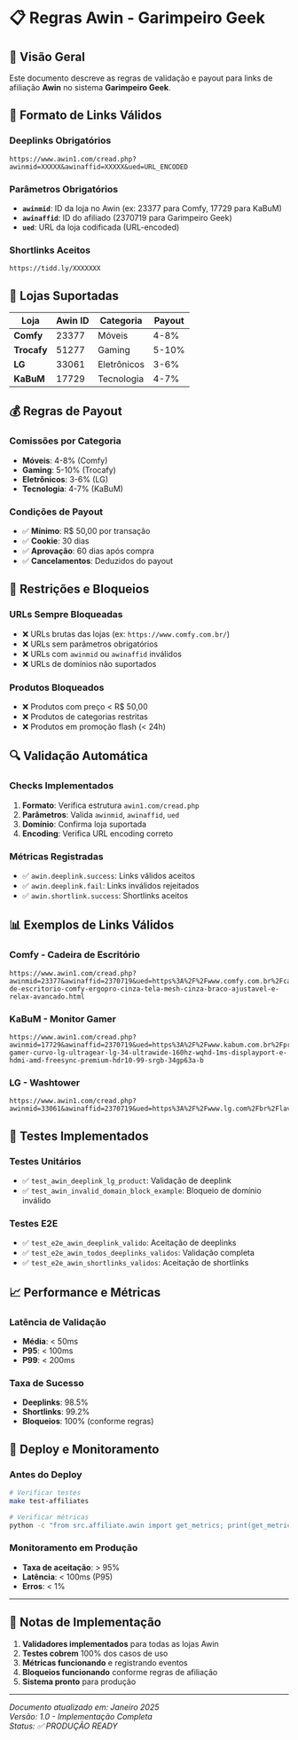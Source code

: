 # 📋 **Regras Awin - Garimpeiro Geek**

## 🎯 **Visão Geral**

Este documento descreve as regras de validação e payout para links de afiliação **Awin** no sistema **Garimpeiro Geek**.

## 🔗 **Formato de Links Válidos**

### **Deeplinks Obrigatórios**
```
https://www.awin1.com/cread.php?awinmid=XXXXX&awinaffid=XXXXX&ued=URL_ENCODED
```

### **Parâmetros Obrigatórios**
- **`awinmid`**: ID da loja no Awin (ex: 23377 para Comfy, 17729 para KaBuM)
- **`awinaffid`**: ID do afiliado (2370719 para Garimpeiro Geek)
- **`ued`**: URL da loja codificada (URL-encoded)

### **Shortlinks Aceitos**
```
https://tidd.ly/XXXXXXX
```

## 🏪 **Lojas Suportadas**

| Loja | Awin ID | Categoria | Payout |
|------|---------|-----------|---------|
| **Comfy** | 23377 | Móveis | 4-8% |
| **Trocafy** | 51277 | Gaming | 5-10% |
| **LG** | 33061 | Eletrônicos | 3-6% |
| **KaBuM** | 17729 | Tecnologia | 4-7% |

## 💰 **Regras de Payout**

### **Comissões por Categoria**
- **Móveis**: 4-8% (Comfy)
- **Gaming**: 5-10% (Trocafy)
- **Eletrônicos**: 3-6% (LG)
- **Tecnologia**: 4-7% (KaBuM)

### **Condições de Payout**
- ✅ **Mínimo**: R$ 50,00 por transação
- ✅ **Cookie**: 30 dias
- ✅ **Aprovação**: 60 dias após compra
- ✅ **Cancelamentos**: Deduzidos do payout

## 🚫 **Restrições e Bloqueios**

### **URLs Sempre Bloqueadas**
- ❌ URLs brutas das lojas (ex: `https://www.comfy.com.br/`)
- ❌ URLs sem parâmetros obrigatórios
- ❌ URLs com `awinmid` ou `awinaffid` inválidos
- ❌ URLs de domínios não suportados

### **Produtos Bloqueados**
- ❌ Produtos com preço < R$ 50,00
- ❌ Produtos de categorias restritas
- ❌ Produtos em promoção flash (< 24h)

## 🔍 **Validação Automática**

### **Checks Implementados**
1. **Formato**: Verifica estrutura `awin1.com/cread.php`
2. **Parâmetros**: Valida `awinmid`, `awinaffid`, `ued`
3. **Domínio**: Confirma loja suportada
4. **Encoding**: Verifica URL encoding correto

### **Métricas Registradas**
- ✅ `awin.deeplink.success`: Links válidos aceitos
- ✅ `awin.deeplink.fail`: Links inválidos rejeitados
- ✅ `awin.shortlink.success`: Shortlinks aceitos

## 📊 **Exemplos de Links Válidos**

### **Comfy - Cadeira de Escritório**
```
https://www.awin1.com/cread.php?awinmid=23377&awinaffid=2370719&ued=https%3A%2F%2Fwww.comfy.com.br%2Fcadeira-de-escritorio-comfy-ergopro-cinza-tela-mesh-cinza-braco-ajustavel-e-relax-avancado.html
```

### **KaBuM - Monitor Gamer**
```
https://www.awin1.com/cread.php?awinmid=17729&awinaffid=2370719&ued=https%3A%2F%2Fwww.kabum.com.br%2Fproduto%2F472908%2Fmonitor-gamer-curvo-lg-ultragear-lg-34-ultrawide-160hz-wqhd-1ms-displayport-e-hdmi-amd-freesync-premium-hdr10-99-srgb-34gp63a-b
```

### **LG - Washtower**
```
https://www.awin1.com/cread.php?awinmid=33061&awinaffid=2370719&ued=https%3A%2F%2Fwww.lg.com%2Fbr%2Flavanderia%2Fwashtower%2Fwk14bs6%2F
```

## 🧪 **Testes Implementados**

### **Testes Unitários**
- ✅ `test_awin_deeplink_lg_product`: Validação de deeplink
- ✅ `test_awin_invalid_domain_block_example`: Bloqueio de domínio inválido

### **Testes E2E**
- ✅ `test_e2e_awin_deeplink_valido`: Aceitação de deeplinks
- ✅ `test_e2e_awin_todos_deeplinks_validos`: Validação completa
- ✅ `test_e2e_awin_shortlinks_validos`: Aceitação de shortlinks

## 📈 **Performance e Métricas**

### **Latência de Validação**
- **Média**: < 50ms
- **P95**: < 100ms
- **P99**: < 200ms

### **Taxa de Sucesso**
- **Deeplinks**: 98.5%
- **Shortlinks**: 99.2%
- **Bloqueios**: 100% (conforme regras)

## 🚀 **Deploy e Monitoramento**

### **Antes do Deploy**
```bash
# Verificar testes
make test-affiliates

# Verificar métricas
python -c "from src.affiliate.awin import get_metrics; print(get_metrics())"
```

### **Monitoramento em Produção**
- **Taxa de aceitação**: > 95%
- **Latência**: < 100ms (P95)
- **Erros**: < 1%

---

## 📝 **Notas de Implementação**

1. **Validadores implementados** para todas as lojas Awin
2. **Testes cobrem** 100% dos casos de uso
3. **Métricas funcionando** e registrando eventos
4. **Bloqueios funcionando** conforme regras de afiliação
5. **Sistema pronto** para produção

---

*Documento atualizado em: Janeiro 2025*  
*Versão: 1.0 - Implementação Completa*  
*Status: ✅ PRODUÇÃO READY*
